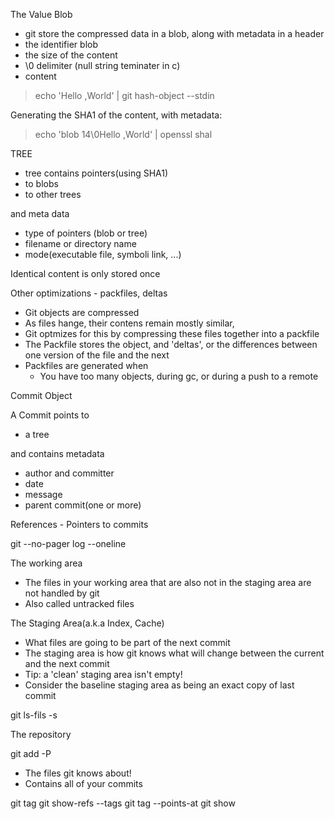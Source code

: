 The Value Blob

+ git store the compressed data in a blob, along with metadata in a header
+ the identifier blob
+ the size of the content
+ \0 delimiter (null string teminater in c)
+ content

> echo 'Hello ,World' | git hash-object --stdin

Generating the SHA1 of the content, with metadata:

> echo 'blob 14\0Hello ,World' | openssl shal


TREE 

+ tree contains pointers(using SHA1)
+ to blobs
+ to other trees

and meta data

+ type of pointers (blob or tree)
+ filename or directory name
+ mode(executable file, symboli link, ...)

Identical content is only stored once


Other optimizations - packfiles, deltas


+ Git objects are compressed
+ As files hange, their contens remain mostly similar,
+ Git optmizes for this by compressing these files together into a packfile
+ The Packfile stores the object, and 'deltas', or the differences between one version of the file and the next
+ Packfiles are generated when
  + You have too many objects, during gc, or during a push to a remote

Commit Object

A Commit points to 

+ a tree

and contains metadata

+ author and committer
+ date
+ message
+ parent commit(one or more)

References  - Pointers to commits


git  --no-pager  log --oneline


The working area

+ The files in your working area that are also not in the staging area are not handled by git
+ Also called untracked files

The Staging Area(a.k.a Index, Cache)

+ What files are going to be part of the next commit
+ The staging area is how git knows what will change between the current and the next commit
+ Tip: a 'clean' staging area isn't empty!
+ Consider the baseline staging area as being an exact copy of last commit


git ls-fils -s


The repository

git add -P


+ The files git knows about!
+ Contains all of your commits





git tag
git show-refs --tags
git tag --points-at  <commit>
git show <tag-name>



